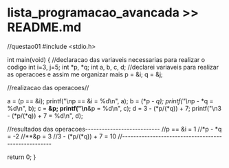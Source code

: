 # lista_programacao_avancada >> README.md

//questao01
#include <stdio.h>

int main(void) {
  //declaracao das variaveis necessarias para realizar o codigo
  int i=3, j=5;
  int *p, *q;
  int a, b, c, d; //declarei variaveis para realizar as operacoes e assim me organizar mais
  p = &i;
  q = &j;

  //realizacao das operacoes//

  a = (p == &i);
  printf("\np == &i  = %d\n", a);
  b = (*p - *q);
  printf("\n*p - *q = %d\n", b);
  c = **&p;
  printf("\n**&p = %d\n", c);
  d = 3 - (*p/(*q)) + 7;
  printf("\n3 - (*p/(*q)) + 7 = %d\n", d);

  //resultados das operacoes---------------------------
  //p == &i  = 1
  //*p - *q = -2
  //**&p = 3
  //3 - (*p/(*q)) + 7 = 10
  //----------------------------------------------------
  
  return 0;
}
